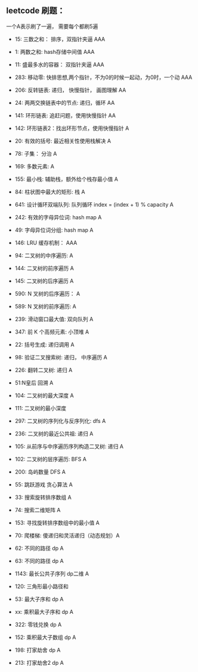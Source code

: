 ## leetcode 刷题：

一个A表示刷了一遍， 需要每个都刷5遍

* 15: 三数之和： 排序，双指针夹逼 AAA
* 1: 两数之和: hash存储中间值  AAA
* 11: 盛最多水的容器： 双指针夹逼 AAA
* 283: 移动零: 快排思想,两个指针，不为0的时候一起动，为0时，一个动 AAA

* 206: 反转链表: 递归， 快慢指针， 画图理解 AA
* 24: 两两交换链表中的节点: 递归，循环 AA
* 141: 环形链表: 追赶问题，使用快慢指针 AA
* 142: 环形链表2：找出环形节点，使用快慢指针 A

* 20: 有效的括号: 最近相关性使用栈解决 A
* 78: 子集： 分治 A
* 169: 多数元素: A


* 155: 最小栈: 辅助栈，额外给个栈存最小值 A
* 84: 柱状图中最大的矩形: 栈 A
* 641: 设计循环双端队列: 队列循环 index = (index + 1) % capacity A
* 242: 有效的字母异位词: hash map A
* 49: 字母异位词分组: hash map A
* 146: LRU 缓存机制： AAA
* 94: 二叉树的中序遍历: A
* 144: 二叉树的前序遍历 A
* 145: 二叉树的后序遍历 A
* 590: N 叉树的后序遍历： A
* 589: N 叉树的前序遍历: A
* 239: 滑动窗口最大值: 双向队列 A
* 347: 前 K 个高频元素: 小顶堆 A

* 22: 括号生成: 递归调用 A
* 98: 验证二叉搜索树: 递归， 中序遍历 A
* 226: 翻转二叉树: 递归 A
* 51:N皇后 回溯 A

* 104: 二叉树的最大深度 A
* 111: 二叉树的最小深度
* 297: 二叉树的序列化与反序列化: dfs A
* 236: 二叉树的最近公共祖: 递归 A
* 105: 从前序与中序遍历序列构造二叉树: 递归 A
* 102: 二叉树的层序遍历: BFS A
* 200: 岛屿数量 DFS A
* 55: 跳跃游戏 贪心算法 A
* 33: 搜索旋转排序数组 A
* 74: 搜索二维矩阵 A
* 153: 寻找旋转排序数组中的最小值 A

* 70: 爬楼梯: 傻递归和灵活递归（动态规划）A
* 62: 不同的路径 dp A
* 63: 不同的路径 dp A
* 1143: 最长公共子序列 dp二维 A
* 120: 三角形最小路径和
* 53: 最大子序和 dp A
* xx: 乘积最大子序和 dp A
* 322: 零钱兑换 dp A
* 152: 乘积最大子数组 dp A
* 198: 打家劫舍 dp A
* 213: 打家劫舍2 dp A
